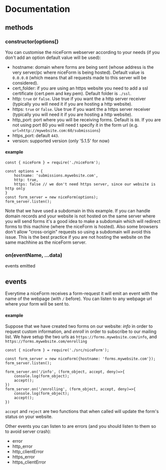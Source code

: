 # Documentation

## methods
### constructor(options[)
You can customise the niceForm webserver according to your needs (if you don't add an option default value will be used):
* hostname: domain where forms are being sent (whose address is the very server/pc where niceForm is being hosted). Default value is `0.0.0.0` (which means that all requests made to this server will be considered).
* cert_folder: if you are using an https website you need to add a ssl certificate (cert.pem and key.pem). Default folder is `./ssl`.
* http: `true` or `false`. Use true if you want the a http server receiver (typically you will need it if you are hosting a http website).
* https: `true` or `false`. Use true if you want the a https server receiver (typically you will need it if you are hosting a http website).
* http_port: port where you will be receiving forms. Default is `80`. If you are not using port 80 you will need t specify it in the form url (e.g. `url=http://mywebsite.com:60/submissions`)
* https_port: default `443`.
* version: supported version (only '5.1.5' for now)
#### example
```
const { niceForm } = require('./niceForm');

const options = {
    hostname: 'submissions.mywebsite.com',
    http: true,
    https: false // we don't need https server, since our website is http only
}
const form_server = new niceForm(options);
form_server.listen();
```
Note that we have used a subdomain in this example. 
If you can handle domain records and your website is not hosted on the same server where you will send forms it's a good idea to make a subdomain which will redirect forms to this machine (where the niceForm is hosted).
Also some browsers don't allow "cross-origin" requests so using a subdomain will avoid this issue. This is the best practice if you are not hosting the website on the same machhine as the niceForm server.

### on(eventName, ...data)
events emitted

## events
Everytime a niceForm receives a form-request it will emit an event with the name of the webpage (with `/` before). You can listen to any webpage url where your form will be sent to.
#### example
Suppose that we have created two forms on our website: *info* in order to request custom information, and *enroll* in order to subscribe to our mailing list.
We have setup the two urls as `https://forms.mywebsite.com/info`, and `https://forms.mywebsite.com/enrolling`
```
const { niceForm } = require('./src/niceForm');

const form_server = new niceForm({hostname: 'forms.mywebsite.com'});
form_server.listen();

form_server.on('/info', (form_object, accept, deny)=>{
    console.log(form_object); 
    accept();
})
form_server.on('/enrolling', (form_object, accept, deny)=>{
    console.log(form_object);
    accept();
})
```
`accept` and `reject` are two functions that when called will update the form's status on your website.


Other events you can listen to are errors (and you should listen to them so to avoid server crash):
* error
* http_error
* http_clientError
* https_error
* https_clientError
